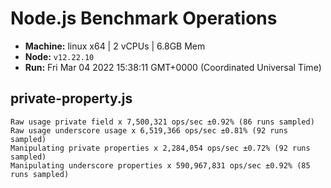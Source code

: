 # Node.js Benchmark Operations

* __Machine:__ linux x64 | 2 vCPUs | 6.8GB Mem
* __Node:__ `v12.22.10`
* __Run:__ Fri Mar 04 2022 15:38:11 GMT+0000 (Coordinated Universal Time)

## private-property.js
```
Raw usage private field x 7,500,321 ops/sec ±0.92% (86 runs sampled)
Raw usage underscore usage x 6,519,366 ops/sec ±0.81% (92 runs sampled)
Manipulating private properties x 2,284,054 ops/sec ±0.72% (92 runs sampled)
Manipulating underscore properties x 590,967,831 ops/sec ±0.92% (85 runs sampled)
```
